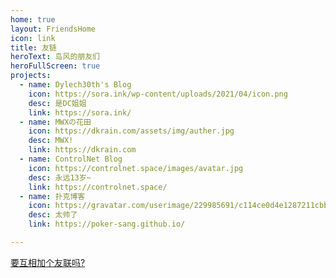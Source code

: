 ```yaml
---
home: true
layout: FriendsHome
icon: link
title: 友链
heroText: 岛风的朋友们
heroFullScreen: true
projects:
  - name: Dylech30th's Blog
    icon: https://sora.ink/wp-content/uploads/2021/04/icon.png
    desc: 是DC姐姐
    link: https://sora.ink/
  - name: MWXの花田
    icon: https://dkrain.com/assets/img/auther.jpg
    desc: MWX!
    link: https://dkrain.com
  - name: ControlNet Blog
    icon: https://controlnet.space/images/avatar.jpg
    desc: 永远13岁~
    link: https://controlnet.space/
  - name: 扑克博客
    icon: https://gravatar.com/userimage/229985691/c114ce0d4e1287211cbb29ef243d1c6e.jpeg?size=512
    desc: 太帅了
    link: https://poker-sang.github.io/

---
```


[要互相加个友联吗?](https://github.com/frg2089/frg2089.github.io/edit/master/docs/friends/index.md)

